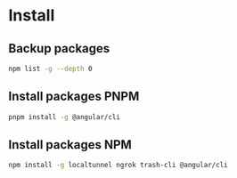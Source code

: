 # Install

## Backup packages
```bash
npm list -g --depth 0
```

## Install packages PNPM
```bash
pnpm install -g @angular/cli
```

## Install packages NPM
```bash
npm install -g localtunnel ngrok trash-cli @angular/cli
```
<!-- npm install -g public-ip-cli internal-ip-cli trash-cli vercel serve -->
